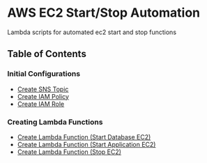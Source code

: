 # AWS EC2 Start/Stop Automation
 Lambda scripts for automated ec2 start and stop functions
 
## Table of Contents
### Initial Configurations
- [Create SNS Topic]()
- [Create IAM Policy](how_to/create_iam_policy.md)
- [Create IAM Role](how_to/create_iam_role.md)

### Creating Lambda Functions
- [Create Lambda Function (Start Database EC2)]()
- [Create Lambda Function (Start Application EC2)]()
- [Create Lambda Function (Stop EC2)]()
